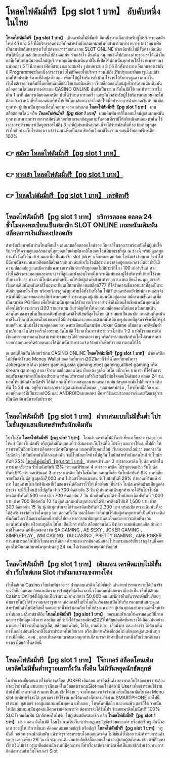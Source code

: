 # โหลดไพ่ดัมมี่ฟรี【pg slot 1 บาท】  อับดับหนึ่งในไทย 

**โหลดไพ่ดัมมี่ฟรี【pg slot 1 บาท】** เติมเครดิตไม่มีขั้นต่ำ  อีกหนึ่งทางเลือกสำหรับผู้ใช้บริการยุคสมัยใหม่ 4จี และ 5จี ที่มีบริการสุดประทับใจสำหรับนักเล่นเกมพนันที่เข้ามาร่วมทำรายการเข้าร่วมมาเพื่อเป็นสมาชิกกับทางทางเว็บไซต์ของเราร่วมเล่น เกม SLOT ONLINE ฝากเดิมพันไม่มีขั้นต่ำ เล่นเดิมพันได้ตั้งแต่ หลักสิบบาทขึ้นไปถึงหลักพัน ร่วมเร้าใจ ตื่นเต้น สนุกสนานไปกับทางค่ายของเราได้แล้วในตอนี้เว็บไซต์พนันออนไลน์ผู้บริการเกมเดิมพันพนันคาสิโนที่เปิดให้นักพนันทุกท่านได้ใช้งานมายาวนานมากกว่า 5 ปี มีภาพกราฟิกที่สวยงามและสมจริง รูปแบบระบบ 3 มิติ
อีกทั้งทางทางเว็บเกมของเรายังมี Programmerมือหนึ่งการสร้างเว็บไซต์ที่คอยให้บริการ  รวมไปถึงปรับปรุงและพัฒนารูปแบบตัวเกมให้มีประสิทธิภาพที่ดีอยู่สม่ำเสมอ เพื่อที่ให้ผู้ใช้บริการที่เข้ามาใช้งานได้รับการดูแลจากทางในเว็บไซต์เราอย่างเต็มที่โดยที่ขาดเหลืออะไรแม้แต่นิดเดียว เว็บสล็อตออนไลน์ผู้บริการเกมพนันเดิมพันสล็อตออนไลน์ของทางค่ายเกม CASINO ONLINE นั้นยังเป็นระบบ อัตโนมัติใช้เวลาทำรายการไม่เกิน 1 นาที ต่อการเติมยอดเครดิต นับได้ว่าสะดวกรวดเร็ว และทันใจสำหรับผู้ใช้บริการแน่นอนและไม่ต้องแจ้งเจ้าหน้าที่หรือแอดมินที่ทำให้เสียโอกาสและเวลาอีกต่อไปเมื่อทำรายการฝากยอดเงินกับสมาชิกทุกท่าน
ผู้เล่นพนันทุกคนที่สนใจอยากจะลองเล่นเกม **โหลดไพ่ดัมมี่ฟรี【pg slot 1 บาท】** เกมสล็อตออนไลน์ หรือ ***โหลดไพ่ดัมมี่ฟรี【pg slot 1 บาท】*** เกมเดิมพันคาสิโนออนไลน์ผู้เล่นเกมพนันทุกท่านสามารถทำรายการสมัครได้เลยเพียงกรอกข้อมูลตามขั้นตอนที่เรามีให้เพียงนิดหน่อยเท่านั้น ใช้เวลาการทำรายการเปิดยูสเซอร์ไม่ถึง 3 นาทีผู้เล่นพนันทุกคนก็จะได้รับรหัสเพื่อที่จะเข้ามาสนุกสุดเร้าใจกับทางเว็บไซต์ของเราเข้าร่วมมาเพื่อเป็นสมาชิกกับเว็บคาสิโนเราณ ตอนนี้รับเลยฟรีเครดิต 100%

## 👉 [สมัคร โหลดไพ่ดัมมี่ฟรี【pg slot 1 บาท】](https://archa888.com/)
## 👉 [ทางเข้า โหลดไพ่ดัมมี่ฟรี【pg slot 1 บาท】](https://archa888.com/)
## 👉 [โหลดไพ่ดัมมี่ฟรี【pg slot 1 บาท】 เครดิตฟรี](https://archa888.com/)

## โหลดไพ่ดัมมี่ฟรี【pg slot 1 บาท】 บริการตลอด ตลอด 24 ชั่วโมงลงทะเบียนเป็นสมาชิก SLOT ONLINE เกมพนันเดิมพันสล็อตการเงินมั่นคงปลอดภัย

สำหรับเซียนพนันท่านไหนที่สนใจ เล่นเกมสล็อตออนไลน์ของเว็บคาสิโนของเราพร้อมเปิดให้ผู้เล่นได้รับการให้ความดูแลแล้วตอนนี้สุดยอดเว็บเดิมพันคาสิโนออนไลน์ที่มาแรงที่สุด ณ ช่วงนี้ พร้อมดูแลทุกท่านทั้งวันทั้งคืน เข้าร่วมมาเพื่อเป็นสมาชิก slot joker แจ็กพอตแตกบ่อย โบนัสเข้าง่ายมาก จึงทำให้มีนักพนันจำนวนมากติดอกติดใจแล้วกับมาเล่นกับเว็บไซต์ของทางเราต่ออยู่ตลอดเวลา มิหนำซ้ำยังมีความปลอดภัยสูงและมีความั่นคงทางการเงินจ่ายจริงทุกยอดไม่มีประวัติโกง 100 เปอร์เซ็นต์ ทางเว็บไซต์เราครอบคลุมและครบวงจรที่สุดและยังตอบโจทย์ในการเดิมพันของผู้ใช้บริการที่เข้ามาใช้งานกับทางเว็บเรา
ทางเรามีโบนัสเครดิตฟรีแจกให้กับผู้เล่นที่เข้ามาทำรายการลงทะเบียนใหม่ทุกยูสเซอร์ เว็บเกมเดิมพันพนันคาสิโนลงทะเบียนเป็นสมาชิก เกมสล็อต777 ที่ได้รับความชื่นชอบมากที่สุดเป็นระดับต้นๆของเมืองไทย พร้อมบริการลูกค้าทุกท่านได้ทั้งวันทั้งคืน ไม่มีวันหยุดพร้อมยังมีพนักงานและเจ้าหน้าที่ที่มีคุณภาพและประสิทธิภาพคอยบริการและดูแลผู้เล่นเกมพนันอยู่ตลอด สมัครตามขั้นตอนเพื่อเป็นสมาชิก PGสล็อต เพื่อให้นักพนันทุกคนได้รับการบริการอย่างทั่วถึงมีเกมให้เซียนพนันทุกคนได้เลือกใช้บริการมากกว่า300 รายการเกม
สิ่งสำคัญที่ทำให้ค่ายเกมสล็อตออนไลน์ของเว็บเกมพนันออนไลน์ของเรานั้นเป็นเกมเดิมพันพนันคาสิโนนิยมที่สุดในไทย เข้าร่วมมาเป็นสมาชิก  เกมเดิมพันพนันคาสิโนเว็บคาสิโนออนไลน์ของเราได้มีการพัฒนาระบบและตัวเกมให้มีภาพรูปแบบที่ดูสมจจริงเพื่อให้รูปแบบตัวเกมนั้นน่าใช้งานอยู่ตลอดเวลา ลงทะเบียนเป็นสมาชิก Joker Game เติมถอน เครดิตขั้นต่ำ ฝาก/ถอน เงินได้รวดเร็วด้วยระบบอัตโนมัติ ใช้เวลาในการทำรายการไม่เกิน 1-2 นาทีทั้งรายการเติมเงินและรายการถอนเงินสามารถทำรายการได้ด้วยตนเองง่ายๆ หรือถ้าหากสมาชิกท่านใดไม่สามารถทำรายการถอนเคดริตด้วยตนเองได้นักพนันสามารถแจ้งเจ้าหน้าที่เพื่อทำรายการถอนให้ได้

ณ ตอนนี้ยืนยันได้เลยว่าเกม CASINO ONLINE **โหลดไพ่ดัมมี่ฟรี【pg slot 1 บาท】** ฝากเครดิต ไม่มีขั้นต่ำTrue Money Wallet ยอดฮิตที่มาแรง2021เลยก็ว่าได้โดยเว็บพนันเรา Jokergameได้นำ  joker gaming,asia gaming,ebet gaming,allbet gaming หรือ dream gaming อาณาจักรเกมสล็อตออนไลน์ ป๊อกเด้ง รูเล็ต ไฮโล แบ็กแจ๊ค บาคาร่า ที่ได้รับการยอมรับจากจากคาสิโนต่างประเทศ พร้อมบริการอย่างทั่วถึงรวดเร็วทันใจคอยให้คำตอบ ตลอด 24 ชม. มอบให้แก่นักล่าโบนัสฟรี ได้มีตัวเกมที่ให้ความสนุกสนานและความมันส์สนุกและมันไปกับการลงเดิมพัน ได้ 24 ชม. อยู่ที่ความสะดวกของผู้เล่นผ่านบนไอแพด , ทุกแพลตฟอร์ม , โทรศัพท์มือถือ และคอมพิวเตอร์ที่เป็นระบบIOS และ ANDROIDแบบพกพา ศึกษาวิธีและประสบการณ์และพัฒนาสู่การเป็นนักเล่นพนันระดับประเทศ

## โหลดไพ่ดัมมี่ฟรี【pg slot 1 บาท】 ฝากเล่นแบบไม่มีขั้นต่ำ โปรโมชั่นสุดแสนพิเศษสำหรับนักเดิมพัน

โปรโมชั่น **โหลดไพ่ดัมมี่ฟรี【pg slot 1 บาท】** โอนฝากเครดิตไม่มีขั้นต่ำ ที่ทางเว็บของเราอยากจะให้แก่  นักล่าโบนัสฟรี หรือผู้เดิมพันทุกคนที่กำลังมองหาเว็บไซต์ที่มี โปรดีๆ และการให้แบบไม่กั๊ก ให้ทางเราเป็นอีกหนึ่งทางเลือกของนักพนันทุกคน เกมคาสิโนออนไลน์ เว็บเกมออนไลน์เรา ขอกล่าวกับโบนัสดีๆ ให้กับนักพนันได้ลองเล่นกัน จะมีโบนัสอะไรบ้างไปดูกัน
โบนัสสำหรับนักเล่นใหม่ รับโบนัสทันที 25% [โหลดไพ่ดัมมี่ฟรี【pg slot 1 บาท】](https://archa888.com/) ทำยอดเทิร์นแค่ 3 เท่าของเครดิต
โบนัสเครดิตในการฝากครั้งแรก รับโบนัสทันที 13% ทำยอดเทิร์นแค่ 4 เท่าของเครดิต
โปรทุกยอดฝาก รับโบนัสทันที 9% ทำยอดเทิร์นแค่ 3 เท่าของเครดิต
โปรโมชั่นคืนยอดทุนที่เสีย รับโบนัสทันที 9% ทุนที่เสียจากนักล่าโบนัส สูงสุดถึง7,000 บาท
โปรแชร์ให้คนมาเล่น รับโบนัสทันที 28% ทำยอดเทิร์นแค่ 4 เท่า
ในสุดท้ายโปรสิทธิพิเศษที่เว็บของเราได้คัดสรรไว้ให้เพื่อเพื่อนๆที่น่ารัก โบนัสเครดิตฝากเป็นลูกค้าประจำ จะมีสิ่งไหนบ้างไปดูกัน
ฝาก 700 ติดต่อกัน 3 วัน ผู้เล่นเกมพนันทุกท่านจะได้รับโปรโมชั่นเครดิตฟรีทันที 500 บาท
ฝาก 700 ติดต่อกัน 7 วัน นักเดิมพันจะได้รับโบนัสเครดิตฟรีทันที 1,000 บาท
ฝาก 700 ติดต่อกัน 10 วัน ผู้เล่นเกมพนันทุกท่านจะได้รับเครดิตฟรีทันที 1,600 บาท
ฝาก 300 ติดต่อกัน 15 วัน ผู้เล่นทุกท่านจะได้รับเครดิตฟรีทันที 2,300 บาท
พร้อมมีการวางเดิมพันที่จะได้ลุ้นรับรางวัลบิ๊กวินในทุกๆเวลา ตลอดทั้งวัน บอกได้เลยว่าคืนทุนให้กับผู้เล่นทุกท่านที่เป็นนักวางเดิมพันกับเว็บเราได้อย่างเต็มเหนี่ยวกันไปเลย หากว่าสมาชิกทุกท่านสนใจและอยากจะเดิมพัน เกมออนไลน์ทำเงิน หรือเกมรูเล็ต ไฮโล เสือมังกร กำถั่ว สล็อตออนไลน์ ยิงปลา เกมพนันยอดฮิต กับค่ายคาสิโนออนไลน์ที่คุณชอบ เช่น SA GAMING , AE SEXY , JOKER GAMING , SIMPLEPLAY , WM CASINO , DG CASINO , PRETTY GAMING , AMB POKER  ท่านสามารถคลิ๊กไปที่เว็บของเราได้เลย ตัวเกมของเรามีแอดมินและโปรแกรมเมอร์เชี่ยวชาญด้านนี้คอยดูแลให้นักเล่นเกมพนันทุกท่านอยู่ 24 ชม. ไม่เว้นแต่วันหยุดนักขัตฤกษ์

## โหลดไพ่ดัมมี่ฟรี【pg slot 1 บาท】 เติมถอน เครดิตแบบไม่มีขั้นต่ำ  เว็บไซต์เกม Slot กำลังมาแรงแซงทางโค้ง

เว็บไซต์เกม Casino เว็บเดิมพันของเรา ฝากถอนเครดิต ไม่มีขั้นต่ำ เล่นง่ายทำรายการง่ายได้เงินจริง รางวัลบิ๊กวินแตกบ่อยและอัตราการจ่ายสูงที่สุดในเวลานี้ เว็บเกมพนันของเราถือว่าเป็น เว็บไซต์เกม  Casino Onlineที่มีผู้เล่นเป็นจำนวนมากมากกว่า 50,000 คนและมีการยืนยันว่าจะเพิ่มขึ้นเรื่อยๆ ค่ายเรานั้นยังได้รับจากมาตราฐานจากบ่อนคาสิโนทั่วโลกในเรื่องของเปิดให้บริการเกมพนันและดูแล สำหรับนักล่าโบนัสที่สนใจและอยากที่จะเข้าเล่นกับเว็บไซต์ของทางเรา ผู้เล่นทุกคนสามารถแอดไลน์เข้ามาได้เลย
	มาลิ้มรสชาติถึง **โหลดไพ่ดัมมี่ฟรี【pg slot 1 บาท】** ออกแบบตัวเกมให้ความสนุกที่มีภาพและกราฟิกที่สุดอลังการ และมีเกมที่กำลังได้รับความนิยม2021ให้กับยอดฮิตที่มาแรงได้เลือกเล่นอย่างมากมาย  ไม่ว่าจะเป็นเกมรูเล็ต, สล็อตออนไลน์, ไฮโล, เกมยิงปลา, เสือมังกร และบาคาร่า ไม่ต้องเดินทางไกลถึงบ่อนหรือคาสิโนต่างประเทศให้เสียเวลา หรือเสียค่าเครื่องอีกต่อไป เพียงแค่ผู้เล่นพนันทุกท่านมีมือถือ , คอม , และแท็บเลตพกพาสะดวกทุกท่านก็สามารถเข้ามาเป็นส่วนหนึ่งกับเว็บพนันของทางเราได้แล้วในสมัยนี้

## โหลดไพ่ดัมมี่ฟรี【pg slot 1 บาท】 โจ๊กเกอร์ สล็อตโอนเติมเครดิตไม่มีขั้นต่ำทรูวอเลททั้งวัน ทั้งคืน ไม่มีวันหยุดนักขัตฤกษ์

ในส่วนของขั้นตอนการใช้บริการสล็อต JOKER เติมถอน เครดิตขั้นต่ำ ของทางเว็บไซต์ของเรา จะต้องทำอะไรบ้างนั้น แบบง่าย ๆ เพียงแค่ในเว็บของเราเกมSlot ออนไลน์ต้องมี User เพื่อเข้าระบบใช้งาน ถ้ายังไม่มีสามารถเข้าร่วมมาเป็นสมาชิกได้ง่าย ๆ จากโหมดการเข้าร่วมมาเพื่อเป็นสมาชิกในช่อง Menu slot onlineจึงจะได้ ยูสเซอร์ เข้าใช้งาน พอได้มาแล้วก็ทำตามวิธีผ่าน SMARTPHONE ต่อไปนี้
เข้าระบบ ยูสเซอร์  ของผู้เล่นเกมพนันทุกคน แท็บเลต , โทรศัพท์มือถือ และคอมพิวเตอร์ก็ได้
จากนั้นให้นักเล่นเกมพนันทุกคนเลือกความต้องการว่า ต้องการจะได้รับโปร รับเลยเครดิตโบนัสฟรี 100% SLOTเกมเดิมพัน Onlineหรือไม่รับ
ให้ผู้เล่นสมัครสมาชิก คลิก **โหลดไพ่ดัมมี่ฟรี【pg slot 1 บาท】** ฝาก-ถอน อัตโนมัติ โอนไว ภาพในเว็บจะปรากฏเลขบัญชีพร้อมธนาคาร หรือบัญชี ทรู มันนี่วอเลท ของผู้ให้บริการขึ้นมา
คัดลอกหมายเลขบัญชี หรือบัญชี **โหลดไพ่ดัมมี่ฟรี【pg slot 1 บาท】** ทรูมันนี่ วอเลท ของนักเดิมพัน แล้วทำธุรกรรมระบบโอนถอนเครดิต ไม่มีขั้นต่ำได้เลย
หลังทำรายการแล้ว รอประมาณเพียง 26 วินาที ระบบจะเติมเงินเข้าบัญชีสล็อตออนไลน์ของผู้เล่นผู้สมัครสมาชิก
ถ้ามีปัญหาเรื่องเงินไม่เข้า กรุณาติดต่อพนักงานที่มีคุณภาพ ที่ทำเรื่องสมัครสมาชิกเพื่อเป็นสมาชิกผ่านช่องทางการติดต่อทางหน้าเว็บโจ๊กเกอร์ Slot


